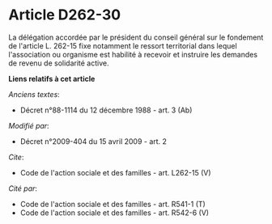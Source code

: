 # Article D262-30

La délégation accordée par le président du conseil général sur le fondement de l'article L. 262-15 fixe notamment le ressort
territorial dans lequel l'association ou organisme est habilité à recevoir et instruire les demandes de revenu de solidarité
active.

**Liens relatifs à cet article**

_Anciens textes_:

  - Décret n°88-1114 du 12 décembre 1988 - art. 3 (Ab)

_Modifié par_:

  - Décret n°2009-404 du 15 avril 2009 - art. 2

_Cite_:

  - Code de l'action sociale et des familles - art. L262-15 (V)

_Cité par_:

  - Code de l'action sociale et des familles - art. R541-1 (T)
  - Code de l'action sociale et des familles - art. R542-6 (V)
